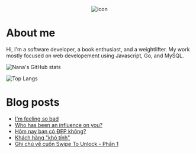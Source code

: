 <p align="center">
 <img width="auto" src="https://res.cloudinary.com/japananh/image/upload/v1638498299/Group_7_ltvipi.png" align="center" alt="icon" />
</p>

# About me

Hi, I'm a software developer, a book enthusiast, and a weightlifter. My work mostly focused on web developement using Javascript, Go, and MySQL.

![Nana's GitHub stats](https://github-readme-stats.vercel.app/api?username=japananh&theme=buefy&show_icons=true)

![Top Langs](https://github-readme-stats.vercel.app/api/top-langs/?username=japananh&layout=compact)

# Blog posts
<!-- BLOG-POST-LIST:START -->
- [I&#39;m feeling so bad](https://nanacoder.hashnode.dev/im-feeling-so-bad)
- [Who has been an influence on you?](https://nanacoder.hashnode.dev/who-has-been-an-influence-on-you)
- [Hôm nay bạn có ĐẸP không?](https://nanacoder.hashnode.dev/hom-nay-ban-co-dep-khong)
- [Khách hàng &quot;khó tính&quot;](https://nanacoder.hashnode.dev/khach-hang-kho-tinh)
- [Ghi chú về cuốn Swipe To Unlock - Phần 1](https://nanacoder.hashnode.dev/ghi-chu-ve-cuon-swipe-to-unlock-phan-1)
<!-- BLOG-POST-LIST:END -->
